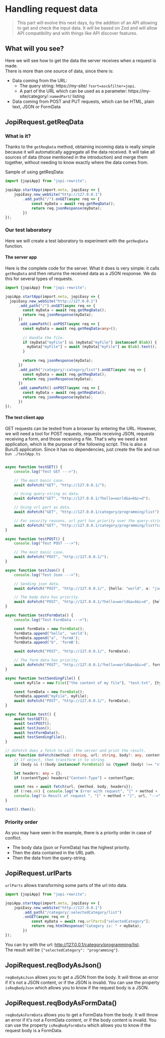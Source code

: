 # Handling request data

> This part will evolve this next days, by the addition of an API
> allowing to get and check the input data. It will be based on Zod
> and will allow API compatibility and with things like API discover features.

## What will you see?

Here we will see how to get the data the server receives when a request is made.  
There is more than one source of data, since there is:
- Data coming from the URL:
    - The query string: https://my-site/ `?sort=asc&filter=jopi`.
    - A part of the URL which can be used as a parameter: https://my-site/category/`:namedPart`/ listing
- Data coming from POST and PUT requests, which can be HTML, plain text, JSON or FormData

## JopiRequest.getReqData

### What is it?

Thanks to the `getReqData` method, obtaining incoming data is really simple because it will automatically aggregate all the data received.
It will take all sources of data (those mentioned in the introduction) and merge them together, without needing to know exactly where the data comes from.

Sample of using getReqData:
```typescript
import {jopiApp} from "jopi-rewrite";

jopiApp.startApp(import.meta, jopiEasy => {
    jopiEasy.new_webSite("http://127.0.0.1")
        .add_path("/").onGET(async req => {
            const myData = await req.getReqData();
            return req.jsonResponse(myData);
        })
});
```

### Our test laboratory

Here we will create a test laboratory to experiment with the `getReqData` function.

#### The server app

Here is the complete code for the server. What it does is very simple: it calls `getReqData` and then returns the received data as a JSON response.
We do this for several types of requests.

```typescript
import {jopiApp} from "jopi-rewrite";

jopiApp.startApp(import.meta, jopiEasy => {
  jopiEasy.new_webSite("http://127.0.0.1")
      .add_path("/").onGET(async req => {
        const myData = await req.getReqData();
        return req.jsonResponse(myData);
      })
      .add_samePath().onPOST(async req => {
        const myData = await req.getReqData<any>();
  
        // Handle the file.
        if (myData["myFile"] && (myData["myFile"] instanceof Blob)) {
          myData["myFile"] = await (myData["myFile"] as Blob).text();
        }
  
        return req.jsonResponse(myData);
      })
      .add_path("/category/:category/list").onGET(async req => {
        const myData = await req.getReqData();
        return req.jsonResponse(myData);
      })
      .add_samePath().onPOST(async req => {
        const myData = await req.getReqData();
        return req.jsonResponse(myData);
      })
});
```

#### The test client app

GET requests can be tested from a browser by entering the URL. However, we will need a tool for POST requests, requests receiving JSON, requests receiving a form, and those receiving a file. That's why we need a test application, which is the purpose of the following script. This is also a BunJS application. Since it has no dependencies, just create the file and run `bun ./testApp.ts`

```typescript

async function testGET() {
    console.log("Test GET --->");

    // The most basic case.
    await doFetch("GET", "http://127.0.0.1/");

    // Using query-string as data.
    await doFetch("GET", "http://127.0.0.1/?hello=world&a=b&c=d");

    // Using url part as data.
    await doFetch("GET", "http://127.0.0.1/category/programming/list");

    // For security reasons, url part has priority over the query-string.
    await doFetch("GET", "http://127.0.0.1/category/programming/list?category=idonthavepriority");
}

async function testPOST() {
    console.log("Test POST --->");

    // The most basic case.
    await doFetch("POST", "http://127.0.0.1/");
}

async function testJson() {
    console.log("Test Json --->");

    // Sending json data.
    await doFetch("POST", "http://127.0.0.1/", {hello: "world", a: "jsonA", b: "jsonB"}, "application/json");

    // The body data has priority.
    await doFetch("POST", "http://127.0.0.1/?hello=world&a=b&c=d", {hello: "world", a: "jsonA", b: "jsonB"});
}

async function testFormData() {
    console.log("Test FormData --->");

    const formData = new FormData();
    formData.append("hello", 'world');
    formData.append("a", 'formA');
    formData.append("b", 'formB');

    await doFetch("POST", "http://127.0.0.1/", formData);

    // The form data has priority.
    await doFetch("POST", "http://127.0.0.1/?hello=world&a=b&c=d", formData);
}

async function testSendingFile() {
    const myFile = new File(["the content of my file"], "test.txt", {type: "text/plain"});

    const formData = new FormData();
    formData.append("myFile", myFile);
    await doFetch("POST", "http://127.0.0.1/", formData);
}

async function test() {
    await testGET();
    await testPOST();
    await testJson();
    await testFormData();
    await testSendingFile();
}

// doFetch does a fetch to call the server and print the result.
async function doFetch(method: string, url: string, body?: any, contentType?: string) {
    // If object, then transform it to string.
    if (body && (!(body instanceof FormData)) && (typeof (body) !== "string")) body = JSON.stringify(body);

    let headers: any = {};
    if (contentType) headers["Content-Type"] = contentType;

    const res = await fetch(url, {method, body, headers});
    if (!res.ok) { console.log("❌ Error with request", "[" + method + "]", url); return; }
    console.log("👍 Result of request ", "[" + method + "]", url, "-->", await res.json());
}

test().then();
```

### Priority order

As you may have seen in the example, there is a priority order in case of conflict.

- The body data (json or FormData) has the highest priority.
- Then the data contained in the URL path.
- Then the data from the query-string.

## JopiRequest.urlParts

`urlParts` allows transforming some parts of the url into data.

```typescript
import {jopiApp} from "jopi-rewrite";

jopiApp.startApp(import.meta, jopiEasy => {
    jopiEasy.new_webSite("http://127.0.0.1")
        .add_path("/category/:selectedCategory/list")
        .onGET(async req => {
            const myData = await req.urlParts["selectedCategory"];
            return req.htmlResponse("Category is: " + myData);
        })
});
```

You can try with the url: http://127.0.0.1/category/programming/list.  
The result will be `{"selectedCategory": "programming"}`.

## JopiRequest.reqBodyAsJson()

`reqBodyAsJson` allows you to get a JSON from the body.
It will throw an error if it's not a JSON content, or if the JSON is invalid.
You can use the property `isReqBodyJson` which allows you to know if the request body is a JSON.

## JopiRequest.reqBodyAsFormData()

`reqBodyAsFormData` allows you to get a FormData from the body.
It will throw an error if it's not a FormData content, or if the body content is invalid.
You can use the property `isReqBodyFormData` which allows you to know if the request body is a FormData.